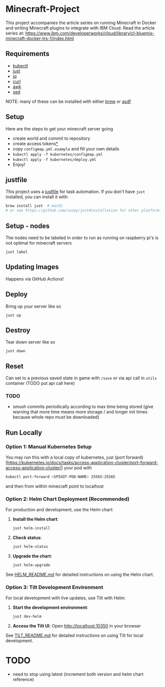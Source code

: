 # Minecraft-Project

This project accompanies the article series on running Minecraft in Docker and
writing Minecraft plugins to integrate with IBM Cloud.
Read the article series at: https://www.ibm.com/developerworks/cloud/library/cl-bluemix-minecraft-docker-trs-1/index.html

## Requirements
- [kubectl]
- [just]
- [jq]
- [curl]
- [awk]
- [sed]

NOTE: many of these can be installed with either [brew] or [asdf]

## Setup

Here are the steps to get your minecraft server going

- create world and commit to repository
- create access tokens[\*](https://support.cloudbees.com/hc/en-us/articles/234710368-GitHub-Permissions-and-API-token-Scopes-for-Jenkins)
- copy `configmap.yml.example` and fill your own details
- `kubectl apply -f kubernetes/configmap.yml`
- `kubectl apply -f kubernetes/deploy.yml`
- Enjoy!

## justfile

This project uses a [justfile](https://github.com/casey/just) for task automation. If you don't have `just` installed, you can install it with:

```bash
brew install just  # macOS
# or see https://github.com/casey/just#installation for other platforms
```

## Setup - nodes

The nodes need to be labeled in order to run as running on raspberry pi's is not optimal for minecraft servers

```
just label
```

## Updating Images

Happens via GitHub Actions!

## Deploy

Bring up your server like so

```
just up
```

## Destroy

Tear down server like so

```
just down
```

## Reset

Can set to a previous saved state in game with `/save` or via api call in `utils` container (TODO put api call here)

### TODO

- smush commits periodically according to max time being stored (give warning that more time means more storage / and longer init times because whole repo must be downloaded)

## Run Locally

### Option 1: Manual Kubernetes Setup

You may run this with a local copy of kubernetes, just (port forward)[https://kubernetes.io/docs/tasks/access-application-cluster/port-forward-access-application-cluster/] your pod with

```bash
kubectl port-forward <SPIGOT-POD-NAME> 25565:25565
```

and then from within minecraft point to localhost

### Option 2: Helm Chart Deployment (Recommended)

For production and development, use the Helm chart:

1. **Install the Helm chart**:
   ```bash
   just helm-install
   ```

2. **Check status**:
   ```bash
   just helm-status
   ```

3. **Upgrade the chart**:
   ```bash
   just helm-upgrade
   ```

See [HELM_README.md](HELM_README.md) for detailed instructions on using the Helm chart.

### Option 3: Tilt Development Environment

For local development with live updates, use Tilt with Helm:

1. **Start the development environment**:
   ```bash
   just dev-helm
   ```

2. **Access the Tilt UI**: Open [http://localhost:10350](http://localhost:10350) in your browser

See [TILT_README.md](TILT_README.md) for detailed instructions on using Tilt for local development.

# TODO
- need to stop using latest (increment both version and helm chart reference)

[just]: https://github.com/casey/just
[asdf]: https://asdf-vm.com/
[kubectl]: https://kubernetes.io/docs/reference/kubectl/
[brew]: https://brew.sh/
[jq]: https://jqlang.org
[curl]: https://curl.se
[awk]: https://www.gnu.org/software/gawk/manual/gawk.html
[sed]: https://www.gnu.org/software/sed/manual/sed.html
